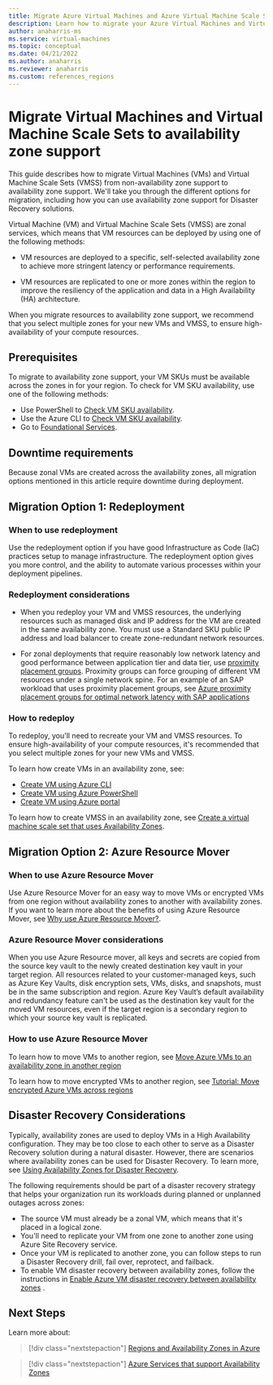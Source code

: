 ```yaml
---
title: Migrate Azure Virtual Machines and Azure Virtual Machine Scale Sets to availability zone support 
description: Learn how to migrate your Azure Virtual Machines and Virtual Machine Scale Sets to availability zone support.
author: anaharris-ms
ms.service: virtual-machines
ms.topic: conceptual
ms.date: 04/21/2022
ms.author: anaharris 
ms.reviewer: anaharris
ms.custom: references_regions
---
```

 
# Migrate Virtual Machines and Virtual Machine Scale Sets to availability zone support

This guide describes how to migrate Virtual Machines (VMs) and Virtual Machine Scale Sets (VMSS) from non-availability zone support to availability zone support. We'll take you through the different options for migration, including how you can use availability zone support for Disaster Recovery solutions.

Virtual Machine (VM) and Virtual Machine Scale Sets (VMSS) are zonal services, which means that VM resources can be deployed by using one of the following methods:

- VM resources are deployed to a specific, self-selected availability zone to achieve more stringent latency or performance requirements.

- VM resources are replicated to one or more zones within the region to improve the resiliency of the application and data in a High Availability (HA) architecture.

When you migrate resources to availability zone support, we recommend that you select multiple zones for your new VMs and VMSS, to ensure high-availability of your compute resources.

## Prerequisites

To migrate to availability zone support, your VM SKUs must be available across the zones in for your region. To check for VM SKU availability, use one of the following methods:

- Use PowerShell to [Check VM SKU availability](../virtual-machines/windows/create-PowerShell-availability-zone.md#check-vm-sku-availability).
- Use the Azure CLI to [Check VM SKU availability](../virtual-machines/linux/create-cli-availability-zone.md#check-vm-sku-availability).
- Go to [Foundational Services](availability-zone-services.md#an-icon-that-signifies-this-service-is-foundational-foundational-services).

## Downtime requirements

Because zonal VMs are created across the availability zones, all migration options mentioned in this article require downtime during deployment.

## Migration Option 1: Redeployment

### When to use redeployment

Use the redeployment option if you have good Infrastructure as Code (IaC) practices setup to manage infrastructure. The redeployment option gives you more control, and the ability to automate various processes within your deployment pipelines.

### Redeployment considerations

- When you redeploy your VM and VMSS resources, the underlying resources such as managed disk and IP address for the VM are created in the same availability zone. You must use a Standard SKU public IP address and load balancer to create zone-redundant network resources.  

- For zonal deployments that require reasonably low network latency and good performance between application tier and data tier, use [proximity placement groups](../virtual-machines/co-location.md). Proximity groups can force grouping of different VM resources under a single network spine. For an example of an SAP workload that uses proximity placement groups, see [Azure proximity placement groups for optimal network latency with SAP applications](../virtual-machines/workloads/sap/sap-proximity-placement-scenarios.md)

### How to redeploy

To redeploy, you'll need to recreate your VM and VMSS resources. To ensure high-availability of your compute resources, it's recommended that you select multiple zones for your new VMs and VMSS.

To learn how create VMs in an availability zone, see:

- [Create VM using Azure CLI](../virtual-machines/linux/create-cli-availability-zone.md)
- [Create VM using Azure PowerShell](../virtual-machines/windows/create-PowerShell-availability-zone.md)
- [Create VM using Azure portal](../virtual-machines/create-portal-availability-zone.md?tabs=standard)

To learn how to create VMSS in an availability zone, see [Create a virtual machine scale set that uses Availability Zones](../virtual-machine-scale-sets/virtual-machine-scale-sets-use-availability-zones.md).

## Migration Option 2: Azure Resource Mover

### When to use Azure Resource Mover

Use Azure Resource Mover for an easy way to move VMs or encrypted VMs from one region without availability zones to another with availability zones. If you want to learn more about the benefits of using Azure Resource Mover, see [Why use Azure Resource Mover?](../resource-mover/overview.md#why-use-resource-mover).

### Azure Resource Mover considerations

When you use Azure Resource mover, all keys and secrets are copied from the source key vault to the newly created destination key vault in your target region. All resources related to your customer-managed keys, such as Azure Key Vaults, disk encryption sets, VMs, disks, and snapshots, must be in the same subscription and region. Azure Key Vault’s default availability and redundancy feature can't be used as the destination key vault for the moved VM resources, even if the target region is a secondary region to which your source key vault is replicated.  

### How to use Azure Resource Mover

To learn how to move VMs to another region, see [Move Azure VMs to an availability zone in another region](../resource-mover/move-region-availability-zone.md)

To learn how to move encrypted VMs to another region, see [Tutorial: Move encrypted Azure VMs across regions](../resource-mover/tutorial-move-region-encrypted-virtual-machines.md)

## Disaster Recovery Considerations

Typically, availability zones are used to deploy VMs in a High Availability configuration. They may be too close to each other to serve as a Disaster Recovery solution during a natural disaster.  However, there are scenarios where availability zones can be used for Disaster Recovery. To learn more, see [Using Availability Zones for Disaster Recovery](../site-recovery/azure-to-azure-how-to-enable-zone-to-zone-disaster-recovery.md#using-availability-zones-for-disaster-recovery).

The following requirements should be part of a disaster recovery strategy that helps your organization run its workloads during planned or unplanned outages across zones:

- The source VM must already be a zonal VM, which means that it's placed in a logical zone.  
- You'll need to replicate your VM from one zone to another zone using Azure Site Recovery service.  
- Once your VM is replicated to another zone, you can follow steps to run a Disaster Recovery drill, fail over, reprotect, and failback.  
- To enable VM disaster recovery between availability zones, follow the instructions in [Enable Azure VM disaster recovery between availability zones](../site-recovery/azure-to-azure-how-to-enable-zone-to-zone-disaster-recovery.md) .  

## Next Steps

Learn more about:

> [!div class="nextstepaction"]
> [Regions and Availability Zones in Azure](overview-availability-zones.md)

> [!div class="nextstepaction"]
> [Azure Services that support Availability Zones](availability-zone-services.md)
